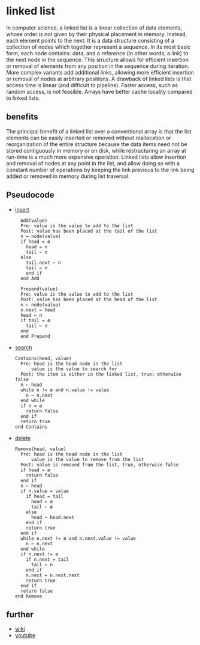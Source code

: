 # linked list

In computer science, a linked list is a linear collection of data elements, whose order is not given by their physical placement in memory. Instead, each element points to the next. It is a data structure consisting of a collection of nodes which together represent a sequence. In its most basic form, each node contains: data, and a reference (in other words, a link) to the next node in the sequence. This structure allows for efficient insertion or removal of elements from any position in the sequence during iteration. More complex variants add additional links, allowing more efficient insertion or removal of nodes at arbitrary positions. A drawback of linked lists is that access time is linear (and difficult to pipeline). Faster access, such as random access, is not feasible. Arrays have better cache locality compared to linked lists.

## benefits

The principal benefit of a linked list over a conventional array is that the list elements can be easily inserted or removed without reallocation or reorganization of the entire structure because the data items need not be stored contiguously in memory or on disk, while restructuring an array at run-time is a much more expensive operation. Linked lists allow insertion and removal of nodes at any point in the list, and allow doing so with a constant number of operations by keeping the link previous to the link being added or removed in memory during list traversal.

## Pseudocode

- [insert](https://github.com/trekhleb/javascript-algorithms/tree/master/src/data-structures/linked-list#insert)

  ```
    Add(value)
    Pre: value is the value to add to the list
    Post: value has been placed at the tail of the list
    n ← node(value)
    if head = ø
      head ← n
      tail ← n
    else
      tail.next ← n
      tail ← n
      end if
    end Add
  ```

  ```
    Prepend(value)
    Pre: value is the value to add to the list
    Post: value has been placed at the head of the list
    n ← node(value)
    n.next ← head
    head ← n
    if tail = ø
      tail ← n
    end
    end Prepend
  ```

- [search](https://github.com/trekhleb/javascript-algorithms/tree/master/src/data-structures/linked-list#search)

  ```
  Contains(head, value)
    Pre: head is the head node in the list
        value is the value to search for
    Post: the item is either in the linked list, true; otherwise false
    n ← head
    while n != ø and n.value != value
      n ← n.next
    end while
    if n = ø
      return false
    end if
    return true
  end Contains
  ```

- [delete](https://github.com/trekhleb/javascript-algorithms/tree/master/src/data-structures/linked-list#delete)

  ```
  Remove(head, value)
    Pre: head is the head node in the list
        value is the value to remove from the list
    Post: value is removed from the list, true, otherwise false
    if head = ø
      return false
    end if
    n ← head
    if n.value = value
      if head = tail
        head ← ø
        tail ← ø
      else
        head ← head.next
      end if
      return true
    end if
    while n.next != ø and n.next.value != value
      n ← n.next
    end while
    if n.next != ø
      if n.next = tail
        tail ← n
      end if
      n.next ← n.next.next
      return true
    end if
    return false
  end Remove
  ```

## further

- [wiki](https://en.wikipedia.org/wiki/Linked_list#Singly_linked_list)
- [youtube](https://www.youtube.com/watch?v=njTh_OwMljA&index=2&t=1s&list=PLLXdhg_r2hKA7DPDsunoDZ-Z769jWn4R8)
